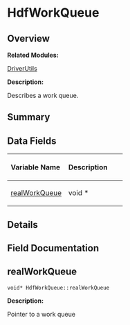 # HdfWorkQueue<a name="ZH-CN_TOPIC_0000001054799599"></a>

## **Overview**<a name="section539856721093530"></a>

**Related Modules:**

[DriverUtils](DriverUtils.md)

**Description:**

Describes a work queue. 

## **Summary**<a name="section648169534093530"></a>

## Data Fields<a name="pub-attribs"></a>

<a name="table1068453304093530"></a>
<table><thead align="left"><tr id="row1519784562093530"><th class="cellrowborder" valign="top" width="50%" id="mcps1.1.3.1.1"><p id="p60824523093530"><a name="p60824523093530"></a><a name="p60824523093530"></a>Variable Name</p>
</th>
<th class="cellrowborder" valign="top" width="50%" id="mcps1.1.3.1.2"><p id="p326769009093530"><a name="p326769009093530"></a><a name="p326769009093530"></a>Description</p>
</th>
</tr>
</thead>
<tbody><tr id="row114032579093530"><td class="cellrowborder" valign="top" width="50%" headers="mcps1.1.3.1.1 "><p id="p1822679629093530"><a name="p1822679629093530"></a><a name="p1822679629093530"></a><a href="HdfWorkQueue.md#adb240b1f3c419e4b3fc6a7a772216cde">realWorkQueue</a></p>
</td>
<td class="cellrowborder" valign="top" width="50%" headers="mcps1.1.3.1.2 "><p id="p598701863093530"><a name="p598701863093530"></a><a name="p598701863093530"></a>void *&nbsp;</p>
</td>
</tr>
</tbody>
</table>

## **Details**<a name="section477052515093530"></a>

## **Field Documentation**<a name="section1660827597093530"></a>

## realWorkQueue<a name="adb240b1f3c419e4b3fc6a7a772216cde"></a>

```
void* HdfWorkQueue::realWorkQueue
```

 **Description:**

Pointer to a work queue 

